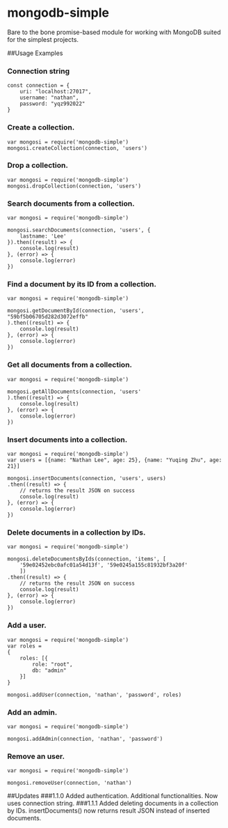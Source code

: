 # mongodb-simple
Bare to the bone promise-based module for working with MongoDB suited for the simplest projects.


##Usage Examples


### Connection string
```
const connection = {
    uri: "localhost:27017",
    username: "nathan",
    password: "yqz992022"
}
```

### Create a collection.
```
var mongosi = require('mongodb-simple')
mongosi.createCollection(connection, 'users')
```

### Drop a collection.
```
var mongosi = require('mongodb-simple')
mongosi.dropCollection(connection, 'users')
```

### Search documents from a collection.
```
var mongosi = require('mongodb-simple')

mongosi.searchDocuments(connection, 'users', {
    lastname: 'Lee'
}).then((result) => {
    console.log(result)
}, (error) => {
    console.log(error)
})
```

### Find a document by its ID from a collection.
```
var mongosi = require('mongodb-simple')

mongosi.getDocumentById(connection, 'users', "59bf5b06705d282d3072effb"
).then((result) => {
    console.log(result)
}, (error) => {
    console.log(error)
})
```

### Get all documents from a collection.
```
var mongosi = require('mongodb-simple')

mongosi.getAllDocuments(connection, 'users'
).then((result) => {
    console.log(result)
}, (error) => {
    console.log(error)
})
```

### Insert documents into a collection.
```
var mongosi = require('mongodb-simple')
var users = [{name: "Nathan Lee", age: 25}, {name: "Yuqing Zhu", age: 21}]

mongosi.insertDocuments(connection, 'users', users)
.then((result) => {
    // returns the result JSON on success
    console.log(result)
}, (error) => {
    console.log(error)
})
```

### Delete documents in a collection by IDs.
```
var mongosi = require('mongodb-simple')

mongosi.deleteDocumentsByIds(connection, 'items', [
    '59e02452ebc0afc01a54d13f', '59e0245a155c81932bf3a20f'
    ])
.then((result) => {
    // returns the result JSON on success
    console.log(result)
}, (error) => {
    console.log(error)
})
```

### Add a user.
```
var mongosi = require('mongodb-simple')
var roles = 
{
    roles: [{
        role: "root",
        db: "admin"
    }]
}

mongosi.addUser(connection, 'nathan', 'password', roles)
```

### Add an admin.
```
var mongosi = require('mongodb-simple')

mongosi.addAdmin(connection, 'nathan', 'password')
```

### Remove an user.
```
var mongosi = require('mongodb-simple')

mongosi.removeUser(connection, 'nathan')
```



##Updates
###1.1.0
Added authentication. Additional functionalities.
Now uses connection string.
###1.1.1
Added deleting documents in a collection by IDs.
insertDocuments() now returns result JSON instead of inserted documents.



